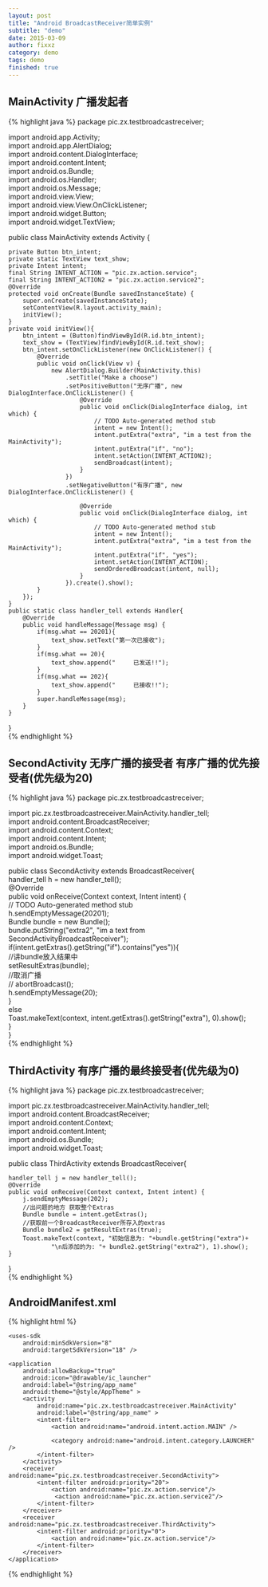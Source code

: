 ```yaml
---
layout: post
title: "Android BroadcastReceiver简单实例"
subtitle: "demo"
date: 2015-03-09
author: fixxz
category: demo
tags: demo
finished: true
---
```

## MainActivity  广播发起者

{% highlight java %}
package pic.zx.testbroadcastreceiver;  
  
import android.app.Activity;  
import android.app.AlertDialog;  
import android.content.DialogInterface;  
import android.content.Intent;  
import android.os.Bundle;  
import android.os.Handler;  
import android.os.Message;  
import android.view.View;  
import android.view.View.OnClickListener;  
import android.widget.Button;  
import android.widget.TextView;  
  
public class MainActivity extends Activity {  
  
    private Button btn_intent;  
    private static TextView text_show;  
    private Intent intent;  
    final String INTENT_ACTION = "pic.zx.action.service";  
    final String INTENT_ACTION2 = "pic.zx.action.service2";  
    @Override  
    protected void onCreate(Bundle savedInstanceState) {  
        super.onCreate(savedInstanceState);  
        setContentView(R.layout.activity_main);  
        initView();  
    }  
    private void initView(){  
        btn_intent = (Button)findViewById(R.id.btn_intent);  
        text_show = (TextView)findViewById(R.id.text_show);  
        btn_intent.setOnClickListener(new OnClickListener() {  
            @Override  
            public void onClick(View v) {  
                new AlertDialog.Builder(MainActivity.this)  
                    .setTitle("Make a choose")  
                    .setPositiveButton("无序广播", new DialogInterface.OnClickListener() {  
                        @Override  
                        public void onClick(DialogInterface dialog, int which) {  
                            // TODO Auto-generated method stub  
                            intent = new Intent();  
                            intent.putExtra("extra", "im a test from the MainActivity");  
                            intent.putExtra("if", "no");  
                            intent.setAction(INTENT_ACTION2);  
                            sendBroadcast(intent);  
                        }  
                    })  
                    .setNegativeButton("有序广播", new DialogInterface.OnClickListener() {  
                          
                        @Override  
                        public void onClick(DialogInterface dialog, int which) {  
                            // TODO Auto-generated method stub  
                            intent = new Intent();  
                            intent.putExtra("extra", "im a test from the MainActivity");  
                            intent.putExtra("if", "yes");  
                            intent.setAction(INTENT_ACTION);  
                            sendOrderedBroadcast(intent, null);  
                        }  
                    }).create().show();  
            }  
        });  
    }  
    public static class handler_tell extends Handler{  
        @Override  
        public void handleMessage(Message msg) {  
            if(msg.what == 20201){  
                text_show.setText("第一次已接收");  
            }  
            if(msg.what == 20){  
                text_show.append("     已发送!!");  
            }  
            if(msg.what == 202){  
                text_show.append("     已接收!!");  
            }  
            super.handleMessage(msg);  
        }  
    }  
}  
{% endhighlight %}

## SecondActivity   无序广播的接受者   有序广播的优先接受者(优先级为20)	

{% highlight java %}
package pic.zx.testbroadcastreceiver;  
  
import pic.zx.testbroadcastreceiver.MainActivity.handler_tell;  
import android.content.BroadcastReceiver;  
import android.content.Context;  
import android.content.Intent;  
import android.os.Bundle;  
import android.widget.Toast;  
  
public class SecondActivity extends BroadcastReceiver{  
    handler_tell h = new handler_tell();  
    @Override  
    public void onReceive(Context context, Intent intent) {  
        // TODO Auto-generated method stub  
        h.sendEmptyMessage(20201);  
        Bundle bundle = new Bundle();  
        bundle.putString("extra2", "im a text from SecondActivityBroadcastReceiver");  
        if(intent.getExtras().getString("if").contains("yes")){  
            //讲bundle放入结果中  
            setResultExtras(bundle);  
            //取消广播  
//          abortBroadcast();   
            h.sendEmptyMessage(20);  
        }  
        else   
            Toast.makeText(context, intent.getExtras().getString("extra"), 0).show();  
    }  
}  
{% endhighlight %}

## ThirdActivity   有序广播的最终接受者(优先级为0)
{% highlight java %}
package pic.zx.testbroadcastreceiver;  
  
import pic.zx.testbroadcastreceiver.MainActivity.handler_tell;  
import android.content.BroadcastReceiver;  
import android.content.Context;  
import android.content.Intent;  
import android.os.Bundle;  
import android.widget.Toast;  
  
public class ThirdActivity extends BroadcastReceiver{  
  
    handler_tell j = new handler_tell();  
    @Override  
    public void onReceive(Context context, Intent intent) {  
        j.sendEmptyMessage(202);  
		//出问题的地方 获取整个Extras  
        Bundle bundle = intent.getExtras();  
        //获取前一个BroadcastReceiver所存入的extras  
        Bundle bundle2 = getResultExtras(true);  
        Toast.makeText(context, "初始信息为: "+bundle.getString("extra")+  
                "\n后添加的为: "+ bundle2.getString("extra2"), 1).show();  
    }  
  
}  
{% endhighlight %}

## AndroidManifest.xml
{% highlight html %}
<?xml version="1.0" encoding="utf-8"?>  
<manifest xmlns:android="http://schemas.android.com/apk/res/android"  
    package="pic.zx.testbroadcastreceiver"  
    android:versionCode="1"  
    android:versionName="1.0" >  
  
    <uses-sdk  
        android:minSdkVersion="8"  
        android:targetSdkVersion="18" />  
  
    <application  
        android:allowBackup="true"  
        android:icon="@drawable/ic_launcher"  
        android:label="@string/app_name"  
        android:theme="@style/AppTheme" >  
        <activity  
            android:name="pic.zx.testbroadcastreceiver.MainActivity"  
            android:label="@string/app_name" >  
            <intent-filter>  
                <action android:name="android.intent.action.MAIN" />  
  
                <category android:name="android.intent.category.LAUNCHER" />  
            </intent-filter>  
        </activity>  
        <receiver android:name="pic.zx.testbroadcastreceiver.SecondActivity">  
            <intent-filter android:priority="20">  
                <action android:name="pic.zx.action.service"/>  
                 <action android:name="pic.zx.action.service2"/>  
            </intent-filter>  
        </receiver>  
        <receiver android:name="pic.zx.testbroadcastreceiver.ThirdActivity">  
            <intent-filter android:priority="0">  
                <action android:name="pic.zx.action.service"/>  
            </intent-filter>  
        </receiver>  
    </application>  
  
</manifest>  
{% endhighlight %}